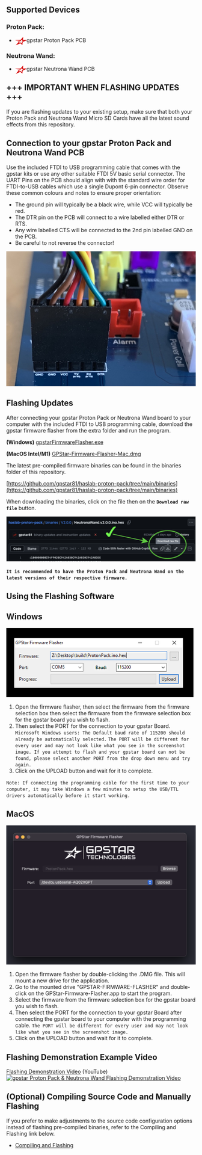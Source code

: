 
## Supported Devices

### Proton Pack:

- <img src='images/gpstar_logo.png' width=30 align="left" /> gpstar Proton Pack PCB

### Neutrona Wand:

- <img src='images/gpstar_logo.png' width=30 align="left" /> gpstar Neutrona Wand PCB


## +++ IMPORTANT WHEN FLASHING UPDATES +++
If you are flashing updates to your existing setup, make sure that both your Proton Pack and Neutrona Wand Micro SD Cards have all the latest sound effects from this repository.

## Connection to your gpstar Proton Pack and Neutrona Wand PCB
Use the included FTDI to USB programming cable that comes with the gpstar kits or use any other suitable FTDI 5V basic serial connector. The UART Pins on the PCB should align with with the standard wire order for FTDI-to-USB cables which use a single Dupont 6-pin connector. Observe these common colours and notes to ensure proper orientation:

- The ground pin will typically be a black wire, while VCC will typically be red.
- The DTR pin on the PCB will connect to a wire labelled either DTR or RTS.
- Any wire labelled CTS will be connected to the 2nd pin labelled GND on the PCB.
- Be careful to not reverse the connector!

![UART Connection](images/uart_pack.jpg)

## Flashing Updates
After connecting your gpstar Proton Pack or Neutrona Wand board to your computer with the included FTDI to USB programming cable, download the gpstar firmware flasher from the extra folder and run the program.

**(Windows)**
[gpstarFirmwareFlasher.exe](https://github.com/gpstar81/haslab-proton-pack/raw/main/extras/gpstarFirmwareFlasher.exe)

**(MacOS Intel/M1)**
[GPStar-Firmware-Flasher-Mac.dmg](https://github.com/gpstar81/haslab-proton-pack/raw/main/extras/GPStar-Firmware-Flasher-Mac.dmg)

The latest pre-compiled firmware binaries can be found in the binaries folder of this repository.

[https://github.com/gpstar81/haslab-proton-pack/tree/main/binaries](https://github.com/gpstar81/haslab-proton-pack/tree/main/binaries)

When downloading the binaries, click on the file then on the **`Download raw file`** button.

![gpstar firmware flasher](images/flashDownload.png)

**`It is recommended to have the Proton Pack and Neutrona Wand on the latest versions of their respective firmware.`**

## Using the Flashing Software

## Windows ##

![gpstar firmware flasher Windows](images/flash-gpstar-1-firmware.png)

1. Open the firmware flasher, then select the firmware from the firmware selection box then select the firmware from the firmware selection box for the gpstar board you wish to flash.
1. Then select the PORT for the connection to your gpstar Board. `Microsoft Windows users: The Default baud rate of 115200 should already be automatically selected.` `The PORT will be different for every user and may not look like what you see in the screenshot image. If you attempt to flash and your gpstar board can not be found, please select another PORT from the drop down menu and try again.`
1. Click on the UPLOAD button and wait for it to complete.

`Note: If connecting the programming cable for the first time to your computer, it may take Windows a few minutes to setup the USB/TTL drivers automatically before it start working.`

## MacOS ##

![gpstar firmware flasher Mac](images/flash-gpstar-firmware-mac.png)

1. Open the firmware flasher by double-clicking the .DMG file. This will mount a new drive for the application.
1. Go to the mounted drive "GPSTAR-FIRMWARE-FLASHER" and double-click on the GPStar-Firmware-Flasher.app to start the program.
1. Select the firmware from the firmware selection box for the gpstar board you wish to flash.
1. Then select the PORT for the connection to your gpstar Board after connecting the gpstar board to your computer with the programming cable. `The PORT will be different for every user and may not look like what you see in the screenshot image.`
1. Click on the UPLOAD button and wait for it to complete.

## Flashing Demonstration Example Video ##
[Flashing Demonstration Video](https://www.youtube.com/watch?v=XBivitW0QFk) (YouTube)
[![gpstar Proton Pack & Neutrona Wand Flashing Demonstration Video](https://img.youtube.com/vi/XBivitW0QFk/maxresdefault.jpg)](https://www.youtube.com/watch?v=XBivitW0QFk)

## (Optional) Compiling Source Code and Manually Flashing ##
If you prefer to make adjustments to the source code configuration options instead of flashing pre-compiled binaries, refer to the Compiling and Flashing link below.

* [Compiling and Flashing](COMPILING_FLASHING.md)
